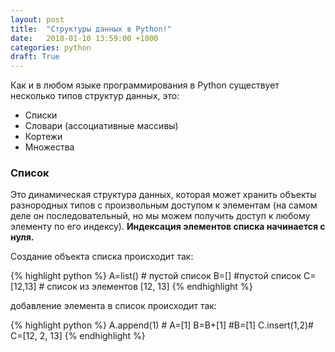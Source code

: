 ```yaml
---
layout: post
title:  "Структуры данных в Python!"
date:   2018-01-10 13:59:00 +1000
categories: python
draft: True
---
```


Как и в любом языке программирования в Python существует несколько типов структур данных, это:

+ Списки
+ Словари (ассоциативные массивы)
+ Кортежи
+ Множества

### Список

Это динамическая структура данных, которая может хранить объекты разнородных типов с произвольным доступом к элементам (на самом деле он последовательный, но мы можем получить доступ к любому элементу по его индексу). **Индексация элементов списка начинается с нуля.**

Создание объекта списка происходит так:

{% highlight python %}
A=list() # пустой список
B=[] #пустой список
C=[12,13] # список из элементов [12, 13]
{% endhighlight %}

добавление элемента в список происходит так:

{% highlight python %}
A.append(1) # A=[1]
B=B+[1] #B=[1]
C.insert(1,2)# C=[12, 2, 13]
{% endhighlight %}
  